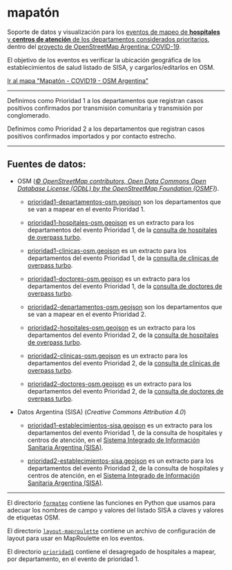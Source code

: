 # mapatón

Soporte de datos y visualización para los [eventos de mapeo de **hospitales** y **centros de atención** de los departamentos considerados prioritarios](https://wiki.openstreetmap.org/wiki/ES:Argentina/Eventos/Mapat%C3%B3n_Salud_2020), dentro del [proyecto de OpenStreetMap Argentina: COVID-19](https://wiki.openstreetmap.org/wiki/ES:Argentina/COVID-19).

El objetivo de los eventos es verificar la ubicación geográfica de los establecimientos de salud listado de SISA, y cargarlos/editarlos en OSM.

[Ir al mapa "Mapatón - COVID19 - OSM Argentina"](https://umap.openstreetmap.fr/es/map/mapaton-covid19-osm-argentina_451066)

----

Definimos como Prioridad 1 a los departamentos que registran casos positivos confirmados por transmisión comunitaria y transmisión por conglomerado.

Definimos como Prioridad 2 a los departamentos que registran casos positivos confirmados importados y por contacto estrecho.

----

## Fuentes de datos:

* OSM (*[© OpenStreetMap contributors, Open Data Commons Open Database License (ODbL) by the OpenStreetMap Foundation (OSMF)](https://www.openstreetmap.org/copyright)*).

  * [prioridad1-departamentos-osm.geojson](https://github.com/gabriel-de-luca/covid-19/blob/master/mapaton/prioridad1-departamentos-osm.geojson) son los departamentos que se van a mapear en el evento Prioridad 1.
  * [prioridad1-hospitales-osm.geojson](https://github.com/gabriel-de-luca/covid-19/blob/master/mapaton/prioridad1-hospitales-osm.geojson) es un extracto para los departamentos del evento Prioridad 1, de la [consulta de hospitales de overpass turbo](https://overpass-turbo.eu/s/S1i).
  * [prioridad1-clinicas-osm.geojson](https://github.com/gabriel-de-luca/covid-19/blob/master/mapaton/prioridad1-clinicas-osm.geojson) es un extracto para los departamentos del evento Prioridad 1, de la [consulta de clinicas de overpass turbo](https://overpass-turbo.eu/s/S1o).
  * [prioridad1-doctores-osm.geojson](https://github.com/gabriel-de-luca/covid-19/blob/master/mapaton/prioridad1-doctores-osm.geojson) es un extracto para los departamentos del evento Prioridad 1, de la [consulta de doctores de overpass turbo](https://overpass-turbo.eu/s/S1y).

  * [prioridad2-departamentos-osm.geojson](https://github.com/gabriel-de-luca/covid-19/blob/master/mapaton/prioridad2-departamentos-osm.geojson) son los departamentos que se van a mapear en el evento Prioridad 2.
  * [prioridad2-hospitales-osm.geojson](https://github.com/gabriel-de-luca/covid-19/blob/master/mapaton/prioridad2-hospitales-osm.geojson) es un extracto para los departamentos del evento Prioridad 2, de la [consulta de hospitales de overpass turbo](https://overpass-turbo.eu/s/S1i).
  * [prioridad2-clinicas-osm.geojson](https://github.com/gabriel-de-luca/covid-19/blob/master/mapaton/prioridad2-clinicas-osm.geojson) es un extracto para los departamentos del evento Prioridad 2, de la [consulta de clinicas de overpass turbo](https://overpass-turbo.eu/s/S1o).
  * [prioridad2-doctores-osm.geojson](https://github.com/gabriel-de-luca/covid-19/blob/master/mapaton/prioridad2-doctores-osm.geojson) es un extracto para los departamentos del evento Prioridad 2, de la [consulta de doctores de overpass turbo](https://overpass-turbo.eu/s/S1y).
  
* Datos Argentina (SISA) (*Creative Commons Attribution 4.0*)

  * [prioridad1-establecimientos-sisa.geojson](https://github.com/gabriel-de-luca/covid-19/blob/master/mapaton/prioridad1-establecimientos-sisa.geojson) es un extracto para los departamentos del evento Prioridad 1, de la consulta de hospitales y centros de atención, en el [Sistema Integrado de Información Sanitaria Argentina (SISA)](https://sisa.msal.gov.ar/sisa).

  * [prioridad2-establecimientos-sisa.geojson](https://github.com/gabriel-de-luca/covid-19/blob/master/mapaton/prioridad2-establecimientos-sisa.geojson) es un extracto para los departamentos del evento Prioridad 2, de la consulta de hospitales y centros de atención, en el [Sistema Integrado de Información Sanitaria Argentina (SISA)](https://sisa.msal.gov.ar/sisa).

----

El directorio [`formateo`](https://github.com/gabriel-de-luca/covid-19/tree/master/mapaton/formateo) contiene las funciones en Python que usamos para adecuar los nombres de campo y valores del listado SISA a claves y valores de etiquetas OSM.

El directorio [`layout-maproulette`](https://github.com/gabriel-de-luca/covid-19/tree/master/mapaton/layout-maproulette) contiene un archivo de configuración de layout para usar en MapRoulette en los eventos.

El directorio [`prioridad1`](https://github.com/gabriel-de-luca/covid-19/tree/master/mapaton/prioridad1) contiene el desagregado de hospitales a mapear, por departamento, en el evento de prioridad 1.


